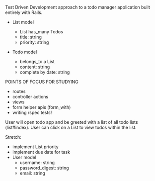Test Driven Development approach to a todo manager application built entirely with Rails. 

- List model
  * List has_many Todos
  * title: string
  * priority: string

- Todo model
  * belongs_to a List
  * content: string
  * complete by date: string

POINTS OF FOCUS FOR STUDYING
* routes
* controller actions
* views
* form helper apis (form_with)
* writing rspec tests!

User will open todo app and be greeted with a list of all todo lists (list#index).
User can click on a List to view todos within the list. 

Stretch:
- implement List priority
- implement due date for task
- User model
  * username: string
  * password_digest: string
  * email: string